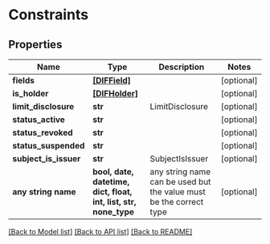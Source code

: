 # Constraints


## Properties
Name | Type | Description | Notes
------------ | ------------- | ------------- | -------------
**fields** | [**[DIFField]**](DIFField.md) |  | [optional] 
**is_holder** | [**[DIFHolder]**](DIFHolder.md) |  | [optional] 
**limit_disclosure** | **str** | LimitDisclosure | [optional] 
**status_active** | **str** |  | [optional] 
**status_revoked** | **str** |  | [optional] 
**status_suspended** | **str** |  | [optional] 
**subject_is_issuer** | **str** | SubjectIsIssuer | [optional] 
**any string name** | **bool, date, datetime, dict, float, int, list, str, none_type** | any string name can be used but the value must be the correct type | [optional]

[[Back to Model list]](../README.md#documentation-for-models) [[Back to API list]](../README.md#documentation-for-api-endpoints) [[Back to README]](../README.md)


